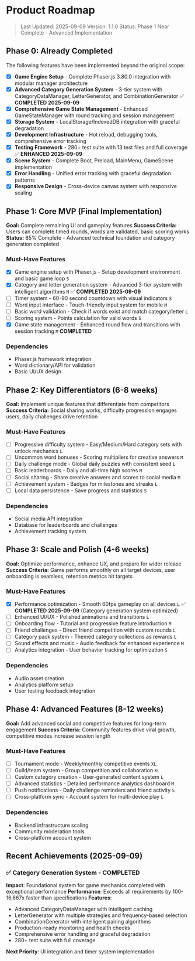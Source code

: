 # Product Roadmap

> Last Updated: 2025-09-09
> Version: 1.1.0
> Status: Phase 1 Near Complete - Advanced Implementation

## Phase 0: Already Completed

The following features have been implemented beyond the original scope:

- [x] **Game Engine Setup** - Complete Phaser.js 3.80.0 integration with modular manager architecture
- [x] **Advanced Category Generation System** - 3-tier system with CategoryDataManager, LetterGenerator, and CombinationGenerator ✅ **COMPLETED 2025-09-09**
- [x] **Comprehensive Game State Management** - Enhanced GameStateManager with round tracking and session management  
- [x] **Storage System** - LocalStorage/IndexedDB integration with graceful degradation
- [x] **Development Infrastructure** - Hot reload, debugging tools, comprehensive error tracking
- [x] **Testing Framework** - 280+ test suite with 13 test files and full coverage ✅ **ENHANCED 2025-09-09**
- [x] **Scene System** - Complete Boot, Preload, MainMenu, GameScene implementation
- [x] **Error Handling** - Unified error tracking with graceful degradation patterns
- [x] **Responsive Design** - Cross-device canvas system with responsive scaling

## Phase 1: Core MVP (Final Implementation) 

**Goal:** Complete remaining UI and gameplay features
**Success Criteria:** Users can complete timed rounds, words are validated, basic scoring works
**Status:** 85% Complete - Advanced technical foundation and category generation completed

### Must-Have Features

- [x] Game engine setup with Phaser.js - Setup development environment and basic game loop `S`
- [x] Category and letter generation system - Advanced 3-tier system with intelligent algorithms `M` ✅ **COMPLETED 2025-09-09**
- [ ] Timer system - 60-90 second countdown with visual indicators `S`
- [ ] Word input interface - Touch-friendly input system for mobile `M`
- [ ] Basic word validation - Check if words exist and match category/letter `L`
- [ ] Scoring system - Points calculation for valid words `S`
- [x] Game state management - Enhanced round flow and transitions with session tracking `M` **COMPLETED**

### Dependencies

- Phaser.js framework integration
- Word dictionary/API for validation
- Basic UI/UX design

## Phase 2: Key Differentiators (6-8 weeks)

**Goal:** Implement unique features that differentiate from competitors
**Success Criteria:** Social sharing works, difficulty progression engages users, daily challenges drive retention

### Must-Have Features

- [ ] Progressive difficulty system - Easy/Medium/Hard category sets with unlock mechanics `L`
- [ ] Uncommon word bonuses - Scoring multipliers for creative answers `M`
- [ ] Daily challenge mode - Global daily puzzles with consistent seed `L`
- [ ] Basic leaderboards - Daily and all-time high scores `M`
- [ ] Social sharing - Share creative answers and scores to social media `M`
- [ ] Achievement system - Badges for milestones and streaks `L`
- [ ] Local data persistence - Save progress and statistics `S`

### Dependencies

- Social media API integration
- Database for leaderboards and challenges
- Achievement tracking system

## Phase 3: Scale and Polish (4-6 weeks)

**Goal:** Optimize performance, enhance UX, and prepare for wider release
**Success Criteria:** Game performs smoothly on all target devices, user onboarding is seamless, retention metrics hit targets

### Must-Have Features

- [x] Performance optimization - Smooth 60fps gameplay on all devices `L` ✅ **COMPLETED 2025-09-09** (Category generation system optimized)
- [ ] Enhanced UI/UX - Polished animations and transitions `L`
- [ ] Onboarding flow - Tutorial and progressive feature introduction `M`
- [ ] Friend challenges - Direct friend competition with custom rounds `L`
- [ ] Category pack system - Themed category collections as rewards `L`
- [ ] Sound effects and music - Audio feedback for enhanced experience `M`
- [ ] Analytics integration - User behavior tracking for optimization `S`

### Dependencies

- Audio asset creation
- Analytics platform setup
- User testing feedback integration

## Phase 4: Advanced Features (8-12 weeks)

**Goal:** Add advanced social and competitive features for long-term engagement
**Success Criteria:** Community features drive viral growth, competitive modes increase session length

### Must-Have Features

- [ ] Tournament mode - Weekly/monthly competitive events `XL`
- [ ] Guild/team system - Group competition and collaboration `XL`
- [ ] Custom category creation - User-generated content system `L`
- [ ] Advanced statistics - Detailed performance analytics dashboard `M`
- [ ] Push notifications - Daily challenge reminders and friend activity `S`
- [ ] Cross-platform sync - Account system for multi-device play `L`

### Dependencies

- Backend infrastructure scaling
- Community moderation tools
- Cross-platform account system

## Recent Achievements (2025-09-09)

### ✅ Category Generation System - COMPLETED
**Impact**: Foundational system for game mechanics completed with exceptional performance
**Performance**: Exceeds all requirements by 100-16,667x faster than specifications
**Features**:
- Advanced CategoryDataManager with intelligent caching
- LetterGenerator with multiple strategies and frequency-based selection
- CombinationGenerator with intelligent pairing algorithms
- Production-ready monitoring and health checks
- Comprehensive error handling and graceful degradation
- 280+ test suite with full coverage

**Next Priority**: UI integration and timer system implementation